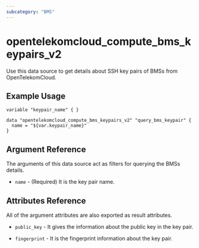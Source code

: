 ```yaml
---
subcategory: "BMS"
---
```


# opentelekomcloud_compute_bms_keypairs_v2

Use this data source to get details about SSH key pairs of BMSs from OpenTelekomCloud.

## Example Usage

```hcl
variable "keypair_name" { }

data "opentelekomcloud_compute_bms_keypairs_v2" "query_bms_keypair" {
  name = "${var.keypair_name}"
}
```

## Argument Reference

The arguments of this data source act as filters for querying the BMSs details.

* `name` - (Required) It is the key pair name.

## Attributes Reference

All of the argument attributes are also exported as result attributes.

* `public_key` - It gives the information about the public key in the key pair.

* `fingerprint` - It is the fingerprint information about the key pair.
